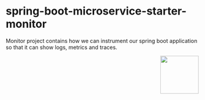 # spring-boot-microservice-starter-monitor

Monitor project contains how we can instrument our spring boot application so that it can show logs, metrics and traces.

<a href="https://github.com/sats17/cache-bucket">
<img align="right" height="100px" src="https://github.com/sats17/spring-boot-microservice-starter-monitor/blob/master/files/app-info.png">
</a>

